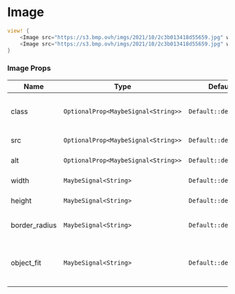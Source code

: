 # Image

```rust demo
view! {
    <Image src="https://s3.bmp.ovh/imgs/2021/10/2c3b013418d55659.jpg" width="500px"/>
    <Image src="https://s3.bmp.ovh/imgs/2021/10/2c3b013418d55659.jpg" width="200px" height="200px" object_fit="cover"/>
}
```

### Image Props

| Name | Type | Default | Desciption |
| --- | --- | --- | --- |
| class | `OptionalProp<MaybeSignal<String>>` | `Default::default()` | Addtional classes for the image element. |
| src | `OptionalProp<MaybeSignal<String>>` | `Default::default()` | Image source. |
| alt | `OptionalProp<MaybeSignal<String>>` | `Default::default()` | Image alt information. |
| width | `MaybeSignal<String>` | `Default::default()` | Image width. |
| height | `MaybeSignal<String>` | `Default::default()` | Image height. |
| border_radius | `MaybeSignal<String>` | `Default::default()` | Image border radius. |
| object_fit | `MaybeSignal<String>` | `Default::default()` | Object-fit type of the image in the container. |
